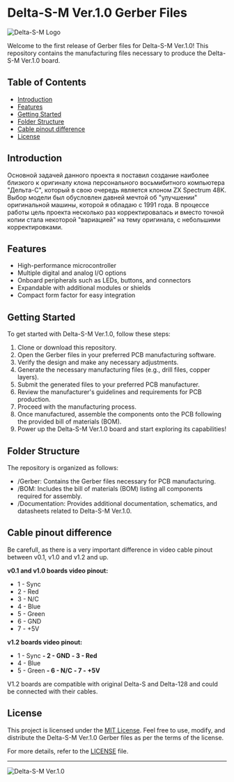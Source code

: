 # Delta-S-M Ver.1.0 Gerber Files

![Delta-S-M Logo](https://example.com/logo.png)

Welcome to the first release of Gerber files for Delta-S-M Ver.1.0! This repository contains the manufacturing files necessary to produce the Delta-S-M Ver.1.0 board.

## Table of Contents
- [Introduction](#introduction)
- [Features](#features)
- [Getting Started](#getting-started)
- [Folder Structure](#folder-structure)
- [Cable pinout difference](#cable-pinout-difference)
- [License](#license)

## Introduction
Основной задачей данного проекта я поставил создание наиболее близкого к оригиналу клона персонального восьмибитного компьютера "Дельта-С", который в свою очередь является клоном ZX Spectrum 48K. Выбор модели был обусловлен давней мечтой об "улучшении" оригинальной машины, которой я обладаю с 1991 года. В процессе работы цель проекта несколько раз корректировалась и вместо точной копии стала некоторой "вариацией" на тему оригинала, с небольшими корректировками.

## Features
- High-performance microcontroller
- Multiple digital and analog I/O options
- Onboard peripherals such as LEDs, buttons, and connectors
- Expandable with additional modules or shields
- Compact form factor for easy integration

## Getting Started
To get started with Delta-S-M Ver.1.0, follow these steps:
1. Clone or download this repository.
2. Open the Gerber files in your preferred PCB manufacturing software.
3. Verify the design and make any necessary adjustments.
4. Generate the necessary manufacturing files (e.g., drill files, copper layers).
5. Submit the generated files to your preferred PCB manufacturer.
6. Review the manufacturer's guidelines and requirements for PCB production.
7. Proceed with the manufacturing process.
8. Once manufactured, assemble the components onto the PCB following the provided bill of materials (BOM).
9. Power up the Delta-S-M Ver.1.0 board and start exploring its capabilities!

## Folder Structure
The repository is organized as follows:
- /Gerber: Contains the Gerber files necessary for PCB manufacturing.
- /BOM: Includes the bill of materials (BOM) listing all components required for assembly.
- /Documentation: Provides additional documentation, schematics, and datasheets related to Delta-S-M Ver.1.0.

## Cable pinout difference

Be carefull, as there is a very important difference in video cable pinout between v0.1, v1.0 and v1.2 and up.

**v0.1 and v1.0 boards video pinout:**

- 1 - Sync
- 2 - Red
- 3 - N/C
- 4 - Blue
- 5 - Green
- 6 - GND
- 7 - +5V

**v1.2 boards video pinout:**

- 1 - Sync
**- 2 - GND**
**- 3 - Red**
- 4 - Blue
- 5 - Green
**- 6 - N/C**
**- 7 - +5V**

V1.2 boards are compatible with original Delta-S and Delta-128 and could be connected with their cables.



## License
This project is licensed under the [MIT License](LICENSE). Feel free to use, modify, and distribute the Delta-S-M Ver.1.0 Gerber files as per the terms of the license.

For more details, refer to the [LICENSE](LICENSE) file.

---



![Delta-S-M Ver.1.0](https://example.com/board.png)
